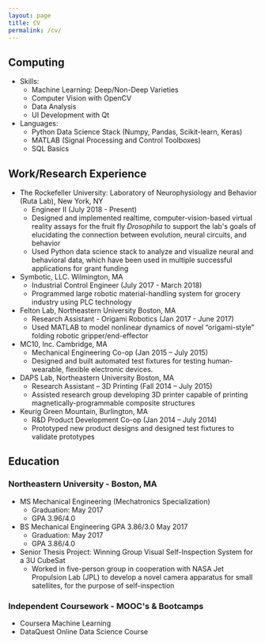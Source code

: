 ```yaml
---
layout: page
title: CV
permalink: /cv/
---
```


## Computing
 * Skills:
    * Machine Learning: Deep/Non-Deep Varieties
    * Computer Vision with OpenCV
    * Data Analysis
    * UI Development with Qt
 * Languages:
    * Python Data Science Stack (Numpy, Pandas, Scikit-learn, Keras)
    * MATLAB (Signal Processing and Control Toolboxes)
    * SQL Basics
    
## Work/Research Experience
 * The Rockefeller University: Laboratory of Neurophysiology and Behavior (Ruta Lab), New York, NY
    * Engineer II (July 2018 - Present)
    * Designed and implemented realtime, computer-vision-based virtual reality assays for the fruit fly *Drosophila* to support the lab's goals of elucidating the connection between evolution, neural circuits, and behavior
    * Used Python data science stack to analyze and visualize neural and behavioral data, which have been used in multiple successful applications for grant funding
 * Symbotic, LLC. Wilmington, MA
    * Industrial Control Engineer (July 2017 - March 2018)
    * Programmed large robotic material-handling system for grocery industry using PLC	technology		 
 * Felton Lab, Northeastern University Boston, MA
   * Research Assistant - Origami Robotics (Jan 2017 - June 2017)
   * Used MATLAB to model nonlinear dynamics of novel “origami-style” folding robotic gripper/end-effector
 * MC10, Inc. Cambridge, MA							   	                     
    * Mechanical Engineering Co-op (Jan 2015 – July 2015)
    * Designed and built automated test fixtures for testing human-wearable, flexible electronic devices.
 * DAPS Lab, Northeastern University Boston, MA     						                                   
    * Research Assistant – 3D Printing (Fall 2014 – July 2015)
    * Assisted research group developing 3D printer capable of printing magnetically-programmable composite structures
 * Keurig Green Mountain, Burlington, MA					                                   
    * R&D Product Development Co-op (Jan 2014 – July 2014)
    * Prototyped new product designs and designed test fixtures to validate prototypes

## Education 
### Northeastern University - Boston, MA
 * MS  Mechanical Engineering (Mechatronics Specialization)
    * Graduation: May 2017
    * GPA 3.96/4.0
 * BS  Mechanical Engineering GPA 3.86/3.0 May 2017
    * Graduation: May 2017
    * GPA 3.86/4.0
 * Senior Thesis Project: Winning Group
   Visual Self-Inspection System for a 3U CubeSat	
    * Worked in five-person group in cooperation with NASA Jet Propulsion Lab (JPL) to
    develop a novel camera apparatus for small satellites, for the purpose of self-inspection

### Independent Coursework - MOOC's & Bootcamps
  * Coursera Machine Learning
  * DataQuest Online Data Science Course
